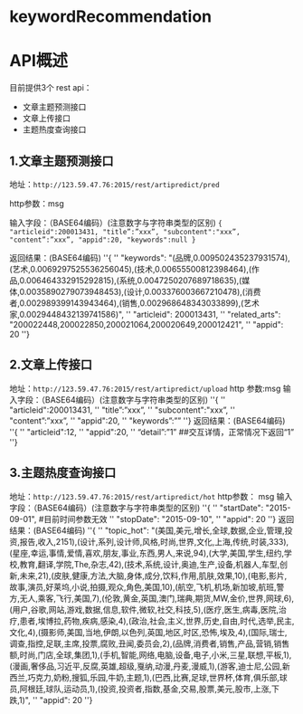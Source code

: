 # keywordRecommendation
# API概述
目前提供3个 rest api：
- 文章主题预测接口
- 文章上传接口
- 主题热度查询接口

## 1.文章主题预测接口
地址：`http://123.59.47.76:2015/rest/artipredict/pred`

http参数：msg

输入字段：（BASE64编码）(注意数字与字符串类型的区别)
`{
	"articleid":200013431,
	"title”:”xxx”,
	"subcontent":"xxx”,
	"content”:”xxx”,
	"appid":20,
	"keywords":null
}`

返回结果：(BASE64编码)
	''{
	''	"keywords": "(品牌,0.009502435237931574),(艺术,0.0069297525536256045),(技术,0.00655500812398464),(作品,0.006464332915292815),(系统,0.0047250207689718635),(媒体,0.0035890279073948453),(设计,0.003376003667210478),(消费者,0.002989399143943464),(销售,0.002968648343033899),(艺术家,0.0029448432139741586)",
	''	"articleid": 200013431,
	''	"related_arts": "200022448,200022850,200021064,200020649,200012421",
	''	"appid": 20
	''}

## 2.文章上传接口
地址：`http://123.59.47.76:2015/rest/artipredict/upload`
http 参数:msg
输入字段：（BASE64编码）(注意数字与字符串类型的区别)
	''{
	''	"articleid":200013431,
	''	"title”:”xxx”,
	''	"subcontent":"xxx”,
	''	"content”:”xxx”,
	''	"appid":20,
	''	"keywords”:””
	''}
返回结果：(BASE64编码)
	''{
	''	"articleid":12,
	''	"appid":20,
	''	“detail”:”1”  ##交互详情，正常情况下返回“1”
	''}

## 3.主题热度查询接口
地址：`http://123.59.47.76:2015/rest/artipredict/hot`
http参数： msg
输入字段：（BASE64编码）(注意数字与字符串类型的区别)
	''{
	''	"startDate": "2015-09-01",  #目前时间参数无效
	''	"stopDate": "2015-09-10",
	''	"appid": 20
	''}
返回结果：(BASE64编码) 
	''{
	''	"topic_hot": "(美国,美元,增长,全球,数据,企业,管理,投资,报告,收入,2151),(设计,系列,设计师,风格,时尚,世界,文化,上海,传统,时装,333),(星座,幸运,事情,爱情,喜欢,朋友,事业,东西,男人,来说,94),(大学,美国,学生,纽约,学校,教育,翻译,学院,The,杂志,42),(技术,系统,设计,奥迪,生产,设备,机器人,车型,创新,未来,21),(皮肤,健康,方法,大脑,身体,成分,饮料,作用,肌肤,效果,10),(电影,影片,故事,演员,好莱坞,小说,拍摄,观众,角色,美国,10),(航空,飞机,机场,新加坡,航班,警方,无人,乘客,飞行,美国,7),(伦敦,黄金,英国,澳门,瑞典,期货,MW,金价,世界,网球,6),(用户,谷歌,网站,游戏,数据,信息,软件,微软,社交,科技,5),(医疗,医生,病毒,医院,治疗,患者,埃博拉,药物,疾病,感染,4),(政治,社会,主义,世界,历史,自由,时代,选举,民主,文化,4),(摄影师,美国,当地,伊朗,以色列,英国,地区,时区,恐怖,埃及,4),(国际,瑞士,调查,指控,足联,主席,投票,腐败,丑闻,委员会,2),(品牌,消费者,销售,产品,营销,销售额,时尚,门店,全球,集团,1),(手机,智能,网络,电脑,设备,电子,小米,三星,联想,平板,1),(漫画,奢侈品,习近平,反腐,英雄,超级,戛纳,动漫,丹麦,漫威,1),(游客,迪士尼,公园,新西兰,巧克力,奶粉,搜狐,乐园,牛奶,主题,1),(巴西,比赛,足球,世界杯,体育,俱乐部,球员,阿根廷,球队,运动员,1),(投资,投资者,指数,基金,交易,股票,美元,股市,上涨,下跌,1)",
	''	"appid": 20
	''}

